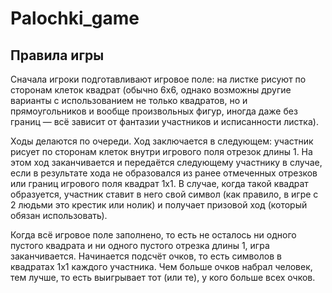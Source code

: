 # Palochki_game
## Правила игры

Сначала игроки подготавливают игровое поле: на листке рисуют по сторонам клеток квадрат (обычно 6х6, однако возможны другие варианты с использованием не только квадратов, но и прямоугольников и вообще произвольных фигур, иногда даже без границ — всё зависит от фантазии участников и исписанности листка).

Ходы делаются по очереди. Ход заключается в следующем: участник рисует по сторонам клеток внутри игрового поля отрезок длины 1. На этом ход заканчивается и передаётся следующему участнику в случае, если в результате хода не образовался из ранее отмеченных отрезков или границ игрового поля квадрат 1х1. В случае, когда такой квадрат образуется, участник ставит в него свой символ (как правило, в игре с 2 людьми это крестик или нолик) и получает призовой ход (который обязан использовать).

Когда всё игровое поле заполнено, то есть не осталось ни одного пустого квадрата и ни одного пустого отрезка длины 1, игра заканчивается. Начинается подсчёт очков, то есть символов в квадратах 1х1 каждого участника. Чем больше очков набрал человек, тем лучше, то есть выигрывает тот (или те), у кого больше всех очков. 
